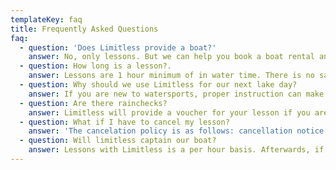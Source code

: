 ```yaml
---
templateKey: faq
title: Frequently Asked Questions
faq:
  - question: 'Does Limitless provide a boat?'
    answer: No, only lessons. But we can help you book a boat rental and lesson package through our affiliates.
  - question: How long is a lesson?.
    answer: Lessons are 1 hour minimum of in water time. There is no saving 20 minutes. You pay for the hour. We suggest filling the hour with up to 3 different riders as most folks do begin to get tired after 20 minutes of wakesurfing or wakeboarding.
  - question: Why should we use Limitless for our next lake day?
    answer: If you are new to watersports, proper instruction can make or break the experience. With Limitless, we are determined that anyone can learn to ride and we will prove it.
  - question: Are there rainchecks?
    answer: Limitless will provide a voucher for your lesson if you are unable to complete it due to weather circumstances.
  - question: What if I have to cancel my lesson?
    answer: 'The cancelation policy is as follows: cancellation notice 24 hours or more before your lesson receives a 100% refund. Less than 24 hour cancelation notice receives 85% refund.'
  - question: Will limitless captain our boat?
    answer: Lessons with Limitless is a per hour basis. Afterwards, if you wish for us to captain your boat while you enjoy the lake that rate is an additional $55.00 per hour.
---
```


